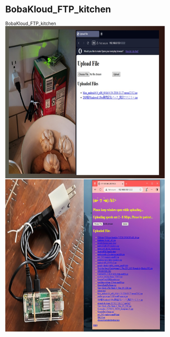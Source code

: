 # BobaKloud_FTP_kitchen
BobaKloud_FTP_kitchen
<br>
<img src="https://github.com/goldfishthebountyhunter/BobaKloud_FTP_kitchen/blob/main/Screenshot_20250424_204244_Instagram%20(1).jpg" height="480" width="720">
<br>
<img src="https://github.com/goldfishthebountyhunter/BobaKloud_FTP_kitchen/blob/main/Screenshot_20250424_204244_Instagram%20(2).jpg" height="480" width="720">
